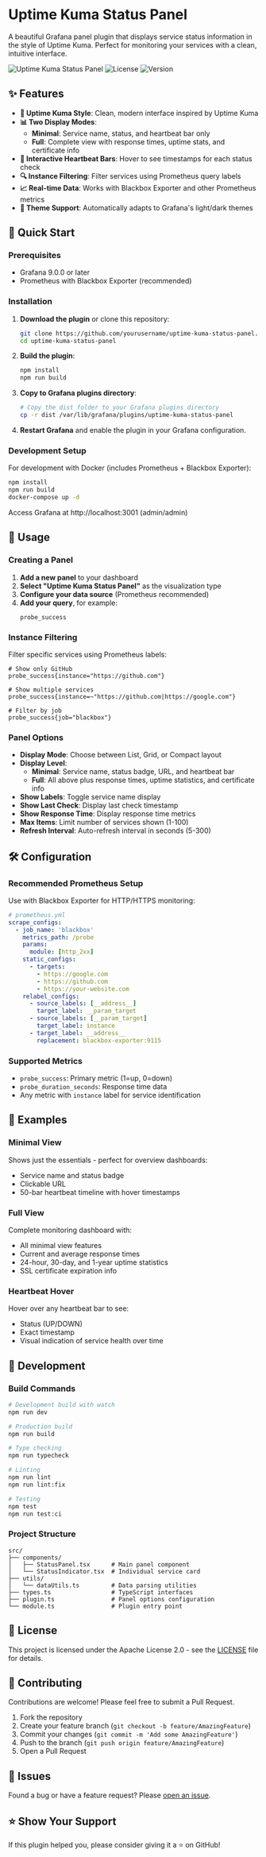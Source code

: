 # Uptime Kuma Status Panel

A beautiful Grafana panel plugin that displays service status information in the style of Uptime Kuma. Perfect for monitoring your services with a clean, intuitive interface.

![Uptime Kuma Status Panel](https://img.shields.io/badge/Grafana-Plugin-orange)
![License](https://img.shields.io/badge/license-Apache%202.0-blue)
![Version](https://img.shields.io/badge/version-1.0.0-green)

## ✨ Features

- **🎨 Uptime Kuma Style**: Clean, modern interface inspired by Uptime Kuma
- **📊 Two Display Modes**: 
  - **Minimal**: Service name, status, and heartbeat bar only
  - **Full**: Complete view with response times, uptime stats, and certificate info
- **💫 Interactive Heartbeat Bars**: Hover to see timestamps for each status check
- **🔍 Instance Filtering**: Filter services using Prometheus query labels
- **📈 Real-time Data**: Works with Blackbox Exporter and other Prometheus metrics
- **🌙 Theme Support**: Automatically adapts to Grafana's light/dark themes

## 🚀 Quick Start

### Prerequisites

- Grafana 9.0.0 or later
- Prometheus with Blackbox Exporter (recommended)

### Installation

1. **Download the plugin** or clone this repository:
   ```bash
   git clone https://github.com/yourusername/uptime-kuma-status-panel.git
   cd uptime-kuma-status-panel
   ```

2. **Build the plugin**:
   ```bash
   npm install
   npm run build
   ```

3. **Copy to Grafana plugins directory**:
   ```bash
   # Copy the dist folder to your Grafana plugins directory
   cp -r dist /var/lib/grafana/plugins/uptime-kuma-status-panel
   ```

4. **Restart Grafana** and enable the plugin in your Grafana configuration.

### Development Setup

For development with Docker (includes Prometheus + Blackbox Exporter):

```bash
npm install
npm run build
docker-compose up -d
```

Access Grafana at http://localhost:3001 (admin/admin)

## 📖 Usage

### Creating a Panel

1. **Add a new panel** to your dashboard
2. **Select "Uptime Kuma Status Panel"** as the visualization type
3. **Configure your data source** (Prometheus recommended)
4. **Add your query**, for example:
   ```promql
   probe_success
   ```

### Instance Filtering

Filter specific services using Prometheus labels:

```promql
# Show only GitHub
probe_success{instance="https://github.com"}

# Show multiple services
probe_success{instance=~"https://github.com|https://google.com"}

# Filter by job
probe_success{job="blackbox"}
```

### Panel Options

- **Display Mode**: Choose between List, Grid, or Compact layout
- **Display Level**: 
  - **Minimal**: Service name, status badge, URL, and heartbeat bar
  - **Full**: All above plus response times, uptime statistics, and certificate info
- **Show Labels**: Toggle service name display
- **Show Last Check**: Display last check timestamp
- **Show Response Time**: Display response time metrics
- **Max Items**: Limit number of services shown (1-100)
- **Refresh Interval**: Auto-refresh interval in seconds (5-300)

## 🛠️ Configuration

### Recommended Prometheus Setup

Use with Blackbox Exporter for HTTP/HTTPS monitoring:

```yaml
# prometheus.yml
scrape_configs:
  - job_name: 'blackbox'
    metrics_path: /probe
    params:
      module: [http_2xx]
    static_configs:
      - targets:
        - https://google.com
        - https://github.com
        - https://your-website.com
    relabel_configs:
      - source_labels: [__address__]
        target_label: __param_target
      - source_labels: [__param_target]
        target_label: instance
      - target_label: __address__
        replacement: blackbox-exporter:9115
```

### Supported Metrics

- `probe_success`: Primary metric (1=up, 0=down)
- `probe_duration_seconds`: Response time data
- Any metric with `instance` label for service identification

## 🎨 Examples

### Minimal View
Shows just the essentials - perfect for overview dashboards:
- Service name and status badge
- Clickable URL
- 50-bar heartbeat timeline with hover timestamps

### Full View
Complete monitoring dashboard with:
- All minimal view features
- Current and average response times
- 24-hour, 30-day, and 1-year uptime statistics
- SSL certificate expiration info

### Heartbeat Hover
Hover over any heartbeat bar to see:
- Status (UP/DOWN)
- Exact timestamp
- Visual indication of service health over time

## 🔧 Development

### Build Commands

```bash
# Development build with watch
npm run dev

# Production build
npm run build

# Type checking
npm run typecheck

# Linting
npm run lint
npm run lint:fix

# Testing
npm test
npm run test:ci
```

### Project Structure

```
src/
├── components/
│   ├── StatusPanel.tsx      # Main panel component
│   └── StatusIndicator.tsx  # Individual service card
├── utils/
│   └── dataUtils.ts         # Data parsing utilities
├── types.ts                 # TypeScript interfaces
├── plugin.ts                # Panel options configuration
└── module.ts                # Plugin entry point
```

## 📝 License

This project is licensed under the Apache License 2.0 - see the [LICENSE](LICENSE) file for details.

## 🤝 Contributing

Contributions are welcome! Please feel free to submit a Pull Request.

1. Fork the repository
2. Create your feature branch (`git checkout -b feature/AmazingFeature`)
3. Commit your changes (`git commit -m 'Add some AmazingFeature'`)
4. Push to the branch (`git push origin feature/AmazingFeature`)
5. Open a Pull Request

## 🐛 Issues

Found a bug or have a feature request? Please [open an issue](https://github.com/yourusername/uptime-kuma-status-panel/issues).

## ⭐ Show Your Support

If this plugin helped you, please consider giving it a ⭐ on GitHub!